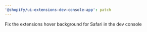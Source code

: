 ```yaml
---
'@shopify/ui-extensions-dev-console-app': patch
---
```


Fix the extensions hover background for Safari in the dev console
